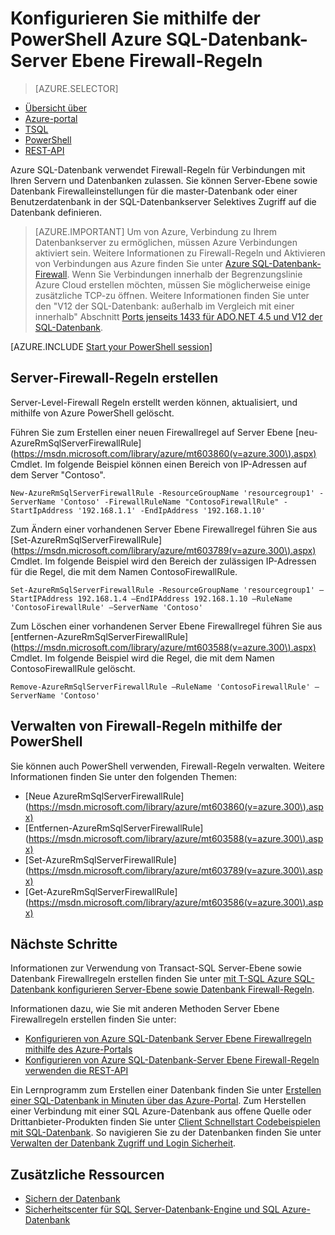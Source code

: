 <properties
    pageTitle="Konfigurieren von Azure SQL-Datenbank-Server Ebene Firewall-Regeln mithilfe der PowerShell | Microsoft Azure"
    description="Informationen Sie zum Konfigurieren der Firewall für IP-Adressen, die auf SQL Azure-Datenbanken zugreifen."
    services="sql-database"
    documentationCenter=""
    authors="stevestein"
    manager="jhubbard"
    editor=""/>


<tags
    ms.service="sql-database"
    ms.workload="data-management"
    ms.tgt_pltfrm="na"
    ms.devlang="dotnet"
    ms.topic="article"
    ms.date="08/09/2016"
    ms.author="sstein"/>


# <a name="configure-azure-sql-database-server-level-firewall-rules-by-using-powershell"></a>Konfigurieren Sie mithilfe der PowerShell Azure SQL-Datenbank-Server Ebene Firewall-Regeln


> [AZURE.SELECTOR]
- [Übersicht über](sql-database-firewall-configure.md)
- [Azure-portal](sql-database-configure-firewall-settings.md)
- [TSQL](sql-database-configure-firewall-settings-tsql.md)
- [PowerShell](sql-database-configure-firewall-settings-powershell.md)
- [REST-API](sql-database-configure-firewall-settings-rest.md)


Azure SQL-Datenbank verwendet Firewall-Regeln für Verbindungen mit Ihren Servern und Datenbanken zulassen. Sie können Server-Ebene sowie Datenbank Firewalleinstellungen für die master-Datenbank oder einer Benutzerdatenbank in der SQL-Datenbankserver Selektives Zugriff auf die Datenbank definieren.

> [AZURE.IMPORTANT] Um von Azure, Verbindung zu Ihrem Datenbankserver zu ermöglichen, müssen Azure Verbindungen aktiviert sein. Weitere Informationen zu Firewall-Regeln und Aktivieren von Verbindungen aus Azure finden Sie unter [Azure SQL-Datenbank-Firewall](sql-database-firewall-configure.md). Wenn Sie Verbindungen innerhalb der Begrenzungslinie Azure Cloud erstellen möchten, müssen Sie möglicherweise einige zusätzliche TCP-zu öffnen. Weitere Informationen finden Sie unter den "V12 der SQL-Datenbank: außerhalb im Vergleich mit einer innerhalb" Abschnitt [Ports jenseits 1433 für ADO.NET 4.5 und V12 der SQL-Datenbank](sql-database-develop-direct-route-ports-adonet-v12.md).


[AZURE.INCLUDE [Start your PowerShell session](../../includes/sql-database-powershell.md)]

## <a name="create-server-firewall-rules"></a>Server-Firewall-Regeln erstellen

Server-Level-Firewall Regeln erstellt werden können, aktualisiert, und mithilfe von Azure PowerShell gelöscht.

Führen Sie zum Erstellen einer neuen Firewallregel auf Server Ebene [neu-AzureRmSqlServerFirewallRule] (https://msdn.microsoft.com/library/azure/mt603860(v=azure.300\).aspx) Cmdlet. Im folgende Beispiel können einen Bereich von IP-Adressen auf dem Server "Contoso".

    New-AzureRmSqlServerFirewallRule -ResourceGroupName 'resourcegroup1' -ServerName 'Contoso' -FirewallRuleName "ContosoFirewallRule" -StartIpAddress '192.168.1.1' -EndIpAddress '192.168.1.10'       

Zum Ändern einer vorhandenen Server Ebene Firewallregel führen Sie aus [Set-AzureRmSqlServerFirewallRule] (https://msdn.microsoft.com/library/azure/mt603789(v=azure.300\).aspx) Cmdlet. Im folgende Beispiel wird den Bereich der zulässigen IP-Adressen für die Regel, die mit dem Namen ContosoFirewallRule.

    Set-AzureRmSqlServerFirewallRule -ResourceGroupName 'resourcegroup1' –StartIPAddress 192.168.1.4 –EndIPAddress 192.168.1.10 –RuleName 'ContosoFirewallRule' –ServerName 'Contoso'

Zum Löschen einer vorhandenen Server Ebene Firewallregel führen Sie aus [entfernen-AzureRmSqlServerFirewallRule] (https://msdn.microsoft.com/library/azure/mt603588(v=azure.300\).aspx) Cmdlet. Im folgende Beispiel wird die Regel, die mit dem Namen ContosoFirewallRule gelöscht.

    Remove-AzureRmSqlServerFirewallRule –RuleName 'ContosoFirewallRule' –ServerName 'Contoso'


## <a name="manage-firewall-rules-by-using-powershell"></a>Verwalten von Firewall-Regeln mithilfe der PowerShell

Sie können auch PowerShell verwenden, Firewall-Regeln verwalten. Weitere Informationen finden Sie unter den folgenden Themen:

* [Neue AzureRmSqlServerFirewallRule] (https://msdn.microsoft.com/library/azure/mt603860(v=azure.300\).aspx)
* [Entfernen-AzureRmSqlServerFirewallRule] (https://msdn.microsoft.com/library/azure/mt603588(v=azure.300\).aspx)
* [Set-AzureRmSqlServerFirewallRule] (https://msdn.microsoft.com/library/azure/mt603789(v=azure.300\).aspx)
* [Get-AzureRmSqlServerFirewallRule] (https://msdn.microsoft.com/library/azure/mt603586(v=azure.300\).aspx)


## <a name="next-steps"></a>Nächste Schritte

Informationen zur Verwendung von Transact-SQL Server-Ebene sowie Datenbank Firewallregeln erstellen finden Sie unter [mit T-SQL Azure SQL-Datenbank konfigurieren Server-Ebene sowie Datenbank Firewall-Regeln](sql-database-configure-firewall-settings-tsql.md).

Informationen dazu, wie Sie mit anderen Methoden Server Ebene Firewallregeln erstellen finden Sie unter:

- [Konfigurieren von Azure SQL-Datenbank Server Ebene Firewallregeln mithilfe des Azure-Portals](sql-database-configure-firewall-settings.md)
- [Konfigurieren von Azure SQL-Datenbank-Server Ebene Firewall-Regeln verwenden die REST-API](sql-database-configure-firewall-settings-rest.md)

Ein Lernprogramm zum Erstellen einer Datenbank finden Sie unter [Erstellen einer SQL-Datenbank in Minuten über das Azure-Portal](sql-database-get-started.md).
Zum Herstellen einer Verbindung mit einer SQL Azure-Datenbank aus offene Quelle oder Drittanbieter-Produkten finden Sie unter [Client Schnellstart Codebeispielen mit SQL-Datenbank](https://msdn.microsoft.com/library/azure/ee336282.aspx).
So navigieren Sie zu der Datenbanken finden Sie unter [Verwalten der Datenbank Zugriff und Login Sicherheit](https://msdn.microsoft.com/library/azure/ee336235.aspx).


## <a name="additional-resources"></a>Zusätzliche Ressourcen

- [Sichern der Datenbank](sql-database-security.md)
- [Sicherheitscenter für SQL Server-Datenbank-Engine und SQL Azure-Datenbank](https://msdn.microsoft.com/library/bb510589)


<!--Image references-->
[1]: ./media/sql-database-configure-firewall-settings/AzurePortalBrowseForFirewall.png
[2]: ./media/sql-database-configure-firewall-settings/AzurePortalFirewallSettings.png
<!--anchors-->
